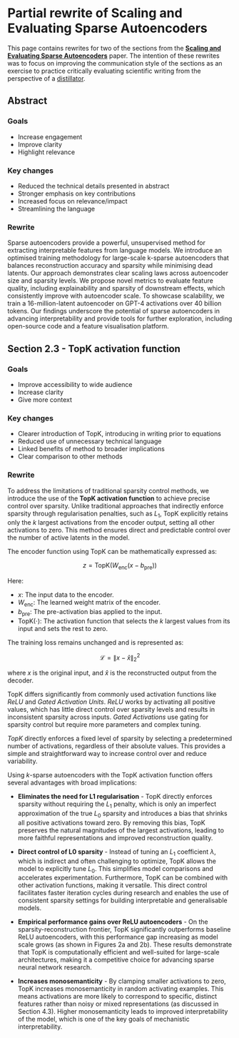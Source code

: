 # Partial rewrite of Scaling and Evaluating Sparse Autoencoders

This page contains rewrites for two of the sections from the [**Scaling and Evaluating Sparse Autoencoders**](https://arxiv.org/abs/2406.04093) paper. The intention of these rewrites was to focus on improving the communication style of the sections as an exercise to practice critically evaluating scientific writing from the perspective of a [distillator](https://www.lesswrong.com/posts/nvP28s5oydv8RjF9E/mats-models).

## Abstract
### Goals
* Increase engagement
* Improve clarity
* Highlight relevance

### Key changes
* Reduced the technical details presented in abstract
* Stronger emphasis on key contributions
* Increased focus on relevance/impact
* Streamlining the language

### Rewrite
Sparse autoencoders provide a powerful, unsupervised method for extracting interpretable features from language models. We introduce an optimised training methodology for large-scale k-sparse autoencoders that balances reconstruction accuracy and sparsity while minimising dead latents. Our approach demonstrates clear scaling laws across autoencoder size and sparsity levels. We propose novel metrics to evaluate feature quality, including explainability and sparsity of downstream effects, which consistently improve with autoencoder scale. To showcase scalability, we train a 16-million-latent autoencoder on GPT-4 activations over 40 billion tokens. Our findings underscore the potential of sparse autoencoders in advancing interpretability and provide tools for further exploration, including open-source code and a feature visualisation platform.

## Section 2.3 - TopK activation function
### Goals
* Improve accessibility to wide audience
* Increase clarity
* Give more context

### Key changes
* Clearer introduction of TopK, introducing in writing prior to equations
* Reduced use of unnecessary technical language
* Linked benefits of method to broader implications
* Clear comparison to other methods

### Rewrite
To address the limitations of traditional sparsity control methods, we introduce the use of the **TopK activation function** to achieve precise control over sparsity. Unlike traditional approaches that indirectly enforce sparsity through regularisation penalties, such as $L_1$, TopK explicitly retains only the $k$ largest activations from the encoder output, setting all other activations to zero. This method ensures direct and predictable control over the number of active latents in the model.

The encoder function using TopK can be mathematically expressed as:

$$
z = \text{TopK}(W_{\text{enc}}(x - b_{\text{pre}}))
$$

Here:
- $x$: The input data to the encoder.
- $W_{\text{enc}}$: The learned weight matrix of the encoder.
- $b_{\text{pre}}$: The pre-activation bias applied to the input.
- $\text{TopK}(\cdot)$: The activation function that selects the $k$ largest values from its input and sets the rest to zero.

The training loss remains unchanged and is represented as:  

$$
\mathcal{L} = \|x - \hat{x}\|_2^2
$$

where $x$ is the original input, and $\hat{x}$ is the reconstructed output from the decoder.

TopK differs significantly from commonly used activation functions like *ReLU* and *Gated Activation Units*. *ReLU* works by activating all positive values, which has little direct control over sparsity levels and results in inconsistent sparsity across inputs. *Gated Activations* use gating for sparsity control but require more parameters and complex tuning.

*TopK* directly enforces a fixed level of sparsity by selecting a predetermined number of activations, regardless of their absolute values. This provides a simple and straightforward way to increase control over and reduce variability.

Using $k$-sparse autoencoders with the TopK activation function offers several advantages with broad implications:

* **Eliminates the need for L1 regularisation** - TopK directly enforces sparsity without requiring the $L_1$ penalty, which is only an imperfect approximation of the true $L_0$ sparsity and introduces a bias that shrinks all positive activations toward zero. By removing this bias, TopK preserves the natural magnitudes of the largest activations, leading to more faithful representations and improved reconstruction quality.

* **Direct control of L0 sparsity** - Instead of tuning an $L_1$ coefficient $\lambda$, which is indirect and often challenging to optimize, TopK allows the model to explicitly tune $L_0$. This simplifies model comparisons and accelerates experimentation. Furthermore, TopK can be combined with other activation functions, making it versatile. This direct control facilitates faster iteration cycles during research and enables the use of consistent sparsity settings for building interpretable and generalisable models.

* **Empirical performance gains over ReLU autoencoders** - On the sparsity-reconstruction frontier, TopK significantly outperforms baseline ReLU autoencoders, with this performance gap increasing as model scale grows (as shown in Figures 2a and 2b). These results demonstrate that TopK is computationally efficient and well-suited for large-scale architectures, making it a competitive choice for advancing sparse neural network research.

* **Increases monosemanticity** - By clamping smaller activations to zero, TopK increases monosemanticity in random activating examples. This means activations are more likely to correspond to specific, distinct features rather than noisy or mixed representations (as discussed in Section 4.3). Higher monosemanticity leads to improved interpretability of the model, which is one of the key goals of mechanistic interpretability.